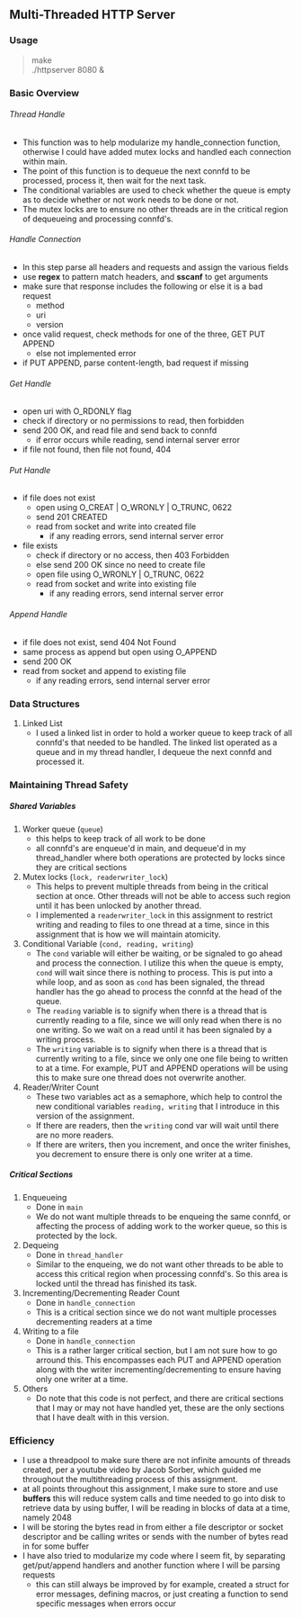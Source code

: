 ## Multi-Threaded HTTP Server

### Usage
> make  
> ./httpserver 8080 &

### Basic Overview

###### Thread Handle
- This function was to help modularize my handle_connection function, otherwise
  I could have added mutex locks and handled each connection within main.
- The point of this function is to dequeue the next connfd to be processed,
  process it, then wait for the next task.
- The conditional variables are used to check whether the queue is empty
  as to decide whether or not work needs to be done or not.
- The mutex locks are to ensure no other threads are in the critical region of
  dequeueing and processing connfd's.

###### Handle Connection
- In this step parse all headers and requests and assign the various fields
- use **regex**  to pattern match headers, and **sscanf** to get arguments
- make sure that response includes the following or else it is a bad request
    - method
    - uri
    - version
- once valid request, check methods for one of the three, GET PUT APPEND
    - else not implemented error
- if PUT APPEND, parse content-length, bad request if missing

###### Get Handle
- open uri with O_RDONLY flag
- check if directory or no permissions to read, then forbidden
- send 200 OK, and read file and send back to connfd
    - if error occurs while reading, send internal server error
- if file not found, then file not found, 404

###### Put Handle
- if file does not exist
    - open using O_CREAT | O_WRONLY | O_TRUNC, 0622
    - send 201 CREATED
    - read from socket and write into created file
        - if any reading errors, send internal server error
- file exists
    - check if directory or no access, then 403 Forbidden
    - else send 200 OK since no need to create file
    - open file using O_WRONLY | O_TRUNC, 0622
    - read from socket and write into existing file
        - if any reading errors, send internal server error
###### Append Handle
- if file does not exist, send 404 Not Found
- same process as append but open using O_APPEND
- send 200 OK
- read from socket and append to existing file
    - if any reading errors, send internal server error

### Data Structures
1. Linked List
    - I used a linked list in order to hold a worker queue to keep track of all
      connfd's that needed to be handled. The linked list operated as a queue
      and in my thread handler, I dequeue the next connfd and processed it.

### Maintaining Thread Safety

##### Shared Variables
1. Worker queue (`queue`)
    - this helps to keep track of all work to be done
    - all connfd's are enqueue'd in main, and dequeue'd in my thread_handler
      where both operations are protected by locks since they are critical
      sections
2. Mutex locks (`lock, readerwriter_lock`)
    - This helps to prevent multiple threads from being in the critical section
      at once. Other threads will not be able to access such region until it has
      been unlocked by another thread.
    - I implemented a `readerwriter_lock` in this assignment to restrict writing
      and reading to files to one thread at a time, since in this assignment
      that is how we will maintain atomicity.
3. Conditional Variable (`cond, reading, writing`)
    - The `cond` variable will either be waiting, or be signaled to go ahead and
      process the connection. I utilize this when the queue is empty, `cond` will
      wait since there is nothing to process. This is put into a while loop, and
      as soon as `cond` has been signaled, the thread handler has the go ahead
      to process the connfd at the head of the queue.
    - The `reading` variable is to signify when there is a thread that is
      currently reading to a file, since we will only read when there is no one
      writing. So we wait on a read until it has been signaled by a writing
      process.
    - The `writing` variable is to signify when there is a thread that is
      currently writing to a file, since we only one one file being to written
      to at a time. For example, PUT and APPEND operations will be using this to
      make sure one thread does not overwrite another.
4. Reader/Writer Count
    - These two variables act as a semaphore, which help to control the new
      conditional variables `reading, writing` that I introduce in this version
      of the assignment.
    - If there are readers, then the `writing` cond var will wait until there
      are no more readers.
    - If there are writers, then you increment, and once the writer finishes,
      you decrement to ensure there is only one writer at a time.

##### Critical Sections
1. Enqueueing
    - Done in `main`
    - We do not want multiple threads to be enqueing the same connfd, or
      affecting the process of adding work to the worker queue, so this is
      protected by the lock.
2. Dequeing
    - Done in `thread_handler`
    - Similar to the enqueing, we do not want other threads to be able to access
      this critical region when processing connfd's. So this area is locked
      until the thread has finished its task.
3. Incrementing/Decrementing Reader Count
    - Done in `handle_connection`
    - This is a critical section since we do not want multiple processes
      decrementing readers at a time
4. Writing to a file
    - Done in `handle_connection`
    - This is a rather larger critical section, but I am not sure how to go
      arround this. This encompasses each PUT and APPEND operation along with
      the writer incrementing/decrementing to ensure having only one writer at a
      time.
5. Others
    - Do note that this code is not perfect, and there are critical sections
      that I may or may not have handled yet, these are the only sections that I
      have dealt with in this version.
    

### Efficiency
- I use a threadpool to make sure there are not infinite amounts of threads
  created, per a youtube video by Jacob Sorber, which guided me
  throughout the multithreading process of this assignment.
- at all points throughout this assignment, I make sure to store and use **buffers**
  this will reduce system calls and time needed to go into disk to retrieve data
  by using buffer, I will be reading in blocks of data at a time, namely 2048
- I will be storing the bytes read in from either a file descriptor or socket
  descriptor and be calling writes or sends with the number of bytes read in for
  some buffer
- I have also tried to modularize my code where I seem fit, by separating
  get/put/append handlers and another function where I will be parsing requests
    - this can still always be improved by for example, created a struct for
      error messages, defining macros, or just creating a function to send
      specific messages when errors occur
